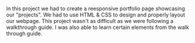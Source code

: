 In this project we had to create a reesponsive portfolio page showcasing our "projects". We had to use HTML & CSS to design and properly layout our webpage. This project wasn't as difficult as we were following a walkthrough guide. I was also able to learn certain elements from the walk through guide.
